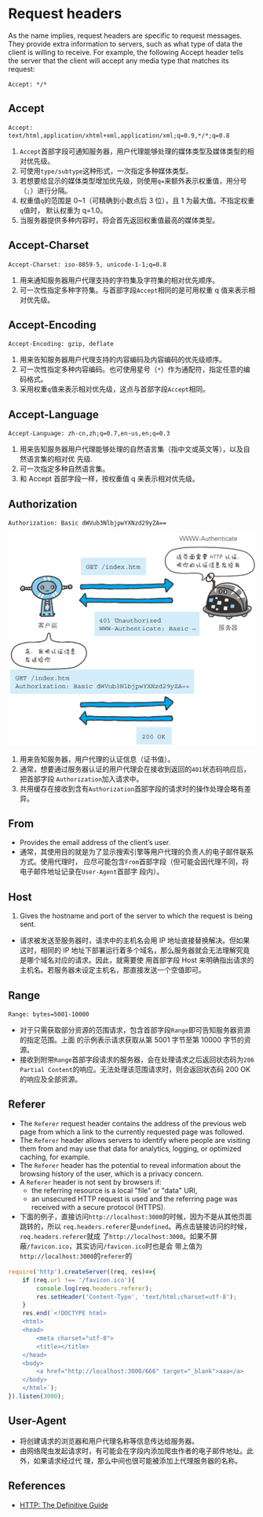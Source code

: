 # Request headers
As the name implies, request headers are specific to request messages. They
provide extra information to servers, such as what type of data the client is
willing to receive. For example, the following Accept header tells the server
that the client will accept any media type that matches its request:
```
Accept: */*
```


## Accept
```
Accept: text/html,application/xhtml+xml,application/xml;q=0.9,*/*;q=0.8
```
1. `Accept`首部字段可通知服务器，用户代理能够处理的媒体类型及媒体类型的相对优先级。
2. 可使用`type/subtype`这种形式，一次指定多种媒体类型。
3. 若想要给显示的媒体类型增加优先级，则使用`q=`来额外表示权重值，用分号（`;`）进行分隔。
4. 权重值`q`的范围是 0~1（可精确到小数点后 3 位），且 1 为最大值。不指定权重`q`值时，
默认权重为 q=1.0。
5. 当服务器提供多种内容时，将会首先返回权重值最高的媒体类型。


## Accept-Charset
```
Accept-Charset: iso-8859-5, unicode-1-1;q=0.8
```
1. 用来通知服务器用户代理支持的字符集及字符集的相对优先顺序。
2. 可一次性指定多种字符集。与首部字段`Accept`相同的是可用权重 q 值来表示相对优先级。


## Accept-Encoding
```
Accept-Encoding: gzip, deflate
```
1. 用来告知服务器用户代理支持的内容编码及内容编码的优先级顺序。
2. 可一次性指定多种内容编码。也可使用星号（`*`）作为通配符，指定任意的编码格式。
3. 采用权重`q`值来表示相对优先级，这点与首部字段`Accept`相同。


## Accept-Language
```
Accept-Language: zh-cn,zh;q=0.7,en-us,en;q=0.3
```
1. 用来告知服务器用户代理能够处理的自然语言集（指中文或英文等），以及自然语言集的相对优
先级.
2. 可一次指定多种自然语言集。
3. 和 Accept 首部字段一样，按权重值 q 来表示相对优先级。


## Authorization
```
Authorization: Basic dWVub3NlbjpwYXNzd29yZA==
```
![Authorization](./images/RequestHeaders/Authorization.png)
1. 用来告知服务器，用户代理的认证信息（证书值）。
2. 通常，想要通过服务器认证的用户代理会在接收到返回的`401`状态码响应后，把首部字段
`Authorization`加入请求中。
3. 共用缓存在接收到含有`Authorization`首部字段的请求时的操作处理会略有差异。


## From
* Provides the email address of the client’s user.
* 通常，其使用目的就是为了显示搜索引擎等用户代理的负责人的电子邮件联系方式。使用代理时，
应尽可能包含`From`首部字段（但可能会因代理不同，将电子邮件地址记录在`User-Agent`首部字
段内）。


## Host
1. Gives the hostname and port of the server to which the request is being sent.
* 请求被发送至服务器时，请求中的主机名会用 IP 地址直接替换解决。但如果这时，相同的 IP
地址下部署运行着多个域名，那么服务器就会无法理解究竟是哪个域名对应的请求。因此，就需要使
用首部字段 Host 来明确指出请求的主机名。若服务器未设定主机名，那直接发送一个空值即可。


## Range
```
Range: bytes=5001-10000
```
* 对于只需获取部分资源的范围请求，包含首部字段`Range`即可告知服务器资源的指定范围。上面
的示例表示请求获取从第 5001 字节至第 10000 字节的资源。
* 接收到附带`Range`首部字段请求的服务器，会在处理请求之后返回状态码为`206 Partial
Content`的响应。无法处理该范围请求时，则会返回状态码 200 OK 的响应及全部资源。


## Referer
* The `Referer` request header contains the address of the previous web page
from which a link to the currently requested page was followed.
* The `Referer` header allows servers to identify where people are visiting them
 from and may use that data for analytics, logging, or optimized caching, for
example.
* The `Referer` header has the potential to reveal information about the
browsing history of the user, which is a privacy concern.
* A `Referer` header is not sent by browsers if:
    * the referring resource is a local "file" or "data" URI,
    * an unsecured HTTP request is used and the referring page was received with
     a secure protocol (HTTPS).
* 下面的例子，直接访问`http://localhost:3000`的时候，因为不是从其他页面跳转的，所以
`req.headers.referer`是`undefined`。再点击链接访问的时候，`req.headers.referer`就成
了`http://localhost:3000`。如果不屏蔽`/favicon.ico`，其实访问`/favicon.ico`时也是会
带上值为`http://localhost:3000`的`referer`的
```js
require('http').createServer((req, res)=>{
    if (req.url !== '/favicon.ico'){
        console.log(req.headers.referer);
        res.setHeader('Content-Type', 'text/html;charset=utf-8');
    }
    res.end(`<!DOCTYPE html>
    <html>
    <head>
        <meta charset="utf-8">
        <title></title>
    </head>
    <body>
        <a href="http://localhost:3000/666" target="_blank">aaa</a>
    </body>
    </html>`);
}).listen(3000);
```

## User-Agent
* 将创建请求的浏览器和用户代理名称等信息传达给服务器。
* 由网络爬虫发起请求时，有可能会在字段内添加爬虫作者的电子邮件地址。此外，如果请求经过代
理，那么中间也很可能被添加上代理服务器的名称。


## References
* [HTTP: The Definitive Guide](https://book.douban.com/subject/1440226/)
